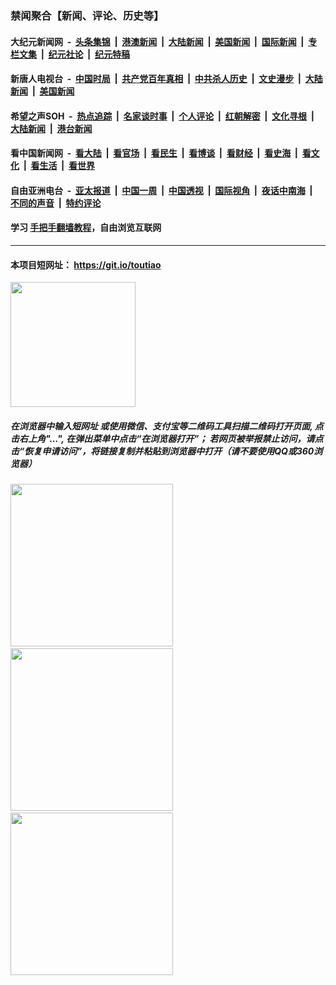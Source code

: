 ### 禁闻聚合【新闻、评论、历史等】

#### 大纪元新闻网 &nbsp;-&nbsp; [头条集锦](indexes/E头条集锦.md?t=02240701) &nbsp;|&nbsp; [港澳新闻](indexes/E港澳新闻.md?t=02240701)  &nbsp;|&nbsp; [大陆新闻](indexes/E大陆新闻.md?t=02240701) &nbsp;|&nbsp; [美国新闻](indexes/E美国新闻.md?t=02240701) &nbsp;|&nbsp; [国际新闻](indexes/E国际新闻.md?t=02240701) &nbsp;|&nbsp; [专栏文集](indexes/E专栏文集.md?t=02240701) &nbsp;|&nbsp; [纪元社论](indexes/E纪元社论.md?t=02240701) &nbsp;|&nbsp; [纪元特稿](indexes/E纪元特稿.md?t=02240701) 

#### 新唐人电视台 &nbsp;-&nbsp; [中国时局](indexes/N中国时局.md?t=02240701) &nbsp;|&nbsp; [共产党百年真相](indexes/N共产党百年真相.md?t=02240701) &nbsp;|&nbsp; [中共杀人历史](indexes/N中共杀人历史.md?t=02240701) &nbsp;|&nbsp; [文史漫步](indexes/N文史漫步.md?t=02240701) &nbsp;|&nbsp; [大陆新闻](indexes/N大陆新闻.md?t=02240701) &nbsp;|&nbsp; [美国新闻](indexes/N美国新闻.md?t=02240701)

#### 希望之声SOH &nbsp;-&nbsp; [热点追踪](indexes/H热点追踪.md?t=02240701) &nbsp;|&nbsp; [名家谈时事](indexes/H名家谈时事.md?t=02240701) &nbsp;|&nbsp; [个人评论](indexes/H个人评论.md?t=02240701)  &nbsp;|&nbsp; [红朝解密](indexes/H红朝解密.md?t=02240701) &nbsp;|&nbsp; [文化寻根](indexes/H文化寻根.md?t=02240701) &nbsp;|&nbsp; [大陆新闻](indexes/H大陆新闻.md?t=02240701) &nbsp;|&nbsp; [港台新闻](indexes/H港台新闻.md?t=02240701)

#### 看中国新闻网 &nbsp;-&nbsp; [看大陆](indexes/S看大陆.md?t=02240701) &nbsp;|&nbsp; [看官场](indexes/S看官场.md?t=02240701) &nbsp;|&nbsp; [看民生](indexes/S看民生.md?t=02240701)  &nbsp;|&nbsp; [看博谈](indexes/S看博谈.md?t=02240701) &nbsp;|&nbsp; [看财经](indexes/S看财经.md?t=02240701) &nbsp;|&nbsp; [看史海](indexes/S看史海.md?t=02240701) &nbsp;|&nbsp; [看文化](indexes/S看文化.md?t=02240701) &nbsp;|&nbsp; [看生活](indexes/S看生活.md?t=02240701) &nbsp;|&nbsp; [看世界](indexes/S看世界.md?t=02240701)

#### 自由亚洲电台 &nbsp;-&nbsp; [亚太报道](indexes/R亚太报道.md?t=02240701) &nbsp;|&nbsp; [中国一周](indexes/R中国一周.md?t=02240701) &nbsp;|&nbsp; [中国透视](indexes/R中国透视.md?t=02240701)  &nbsp;|&nbsp; [国际视角](indexes/R国际视角.md?t=02240701) &nbsp;|&nbsp; [夜话中南海](indexes/R夜话中南海.md?t=02240701) &nbsp;|&nbsp; [不同的声音](indexes/R不同的声音.md?t=02240701) &nbsp;|&nbsp; [特约评论](indexes/R特约评论.md?t=02240701)

#### 学习 [手把手翻墙教程](https://github.com/gfw-breaker/guides/wiki)，自由浏览互联网

----

#### 本项目短网址： https://git.io/toutiao
<img src="https://raw.githubusercontent.com/gfw-breaker/banned-news/master/scripts/img/qr.png" width="200px"/>  

##### 在浏览器中输入短网址 或使用微信、支付宝等二维码工具扫描二维码打开页面, 点击右上角"...", 在弹出菜单中点击“在浏览器打开”； 若网页被举报禁止访问，请点击“恢复申请访问”，将链接复制并粘贴到浏览器中打开（请不要使用QQ或360浏览器）

<img src="https://raw.githubusercontent.com/gfw-breaker/banned-news/master/scripts/img/1.png" width="260px"/> &nbsp; <img src="https://raw.githubusercontent.com/gfw-breaker/banned-news/master/scripts/img/2.png" width="260px"/> &nbsp; <img src="https://raw.githubusercontent.com/gfw-breaker/banned-news/master/scripts/img/3.png" width="260px"/>
